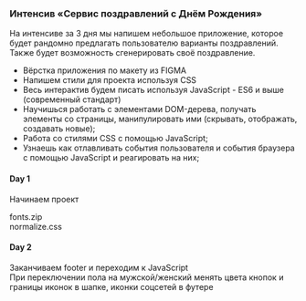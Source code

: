 ### Интенсив «Сервис поздравлений с Днём Рождения» ###
На интенсиве за 3 дня мы напишем небольшое приложение, которое будет рандомно предлагать пользователю варианты поздравлений.\
Также будет возможность сгенерировать своё поздравление.

- Вёрстка приложения по макету из FIGMA
- Напишем стили для проекта используя CSS
- Весь интерактив будем писать используя JavaScript  - ES6 и выше (современный стандарт)
- Научишься работать с элементами DOM-дерева, получать элементы со страницы, манипулировать ими (скрывать, отображать, создавать новые);
-  Работа со стилями CSS с помощью JavaScript;
-  Узнаешь как отлавливать события пользователя и события браузера с помощью JavaScript и реагировать на них;

#### Day 1 ####
Начинаем проект

fonts.zip\
normalize.css

#### Day 2 ####
Заканчиваем footer и переходим к JavaScript\
При переключении пола на мужской/женский менять цвета кнопок и границы иконок в шапке, иконки соцсетей в футере

